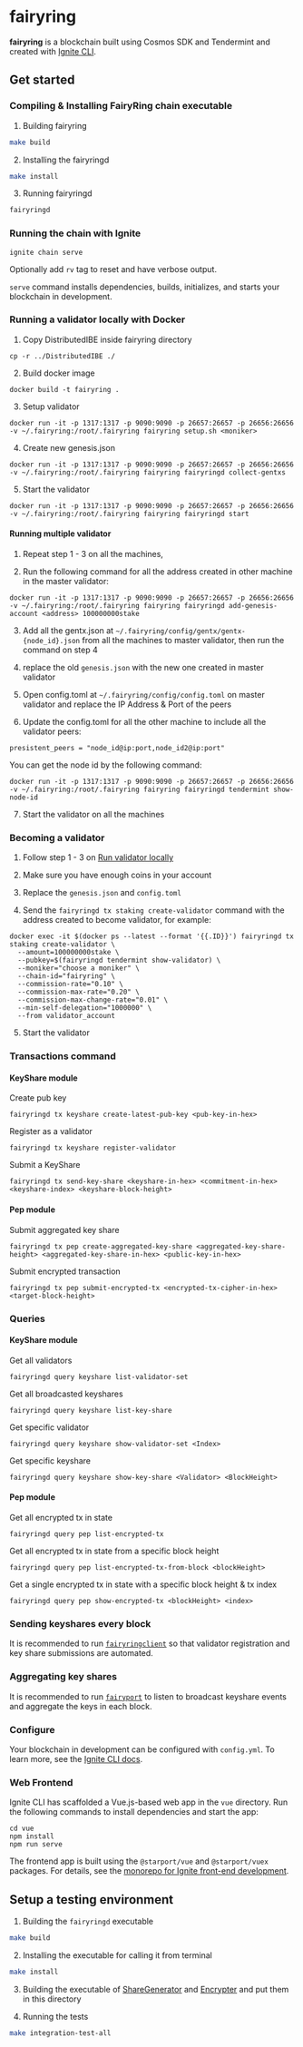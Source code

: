 # fairyring

**fairyring** is a blockchain built using Cosmos SDK and Tendermint and created with [Ignite CLI](https://ignite.com/cli).

## Get started

### Compiling & Installing FairyRing chain executable

1. Building fairyring

```bash
make build
```

2. Installing the fairyringd

```bash
make install
```

3. Running fairyringd

```bash
fairyringd
```

### Running the chain with Ignite

```
ignite chain serve
```

Optionally add `rv` tag to reset and have verbose output.

`serve` command installs dependencies, builds, initializes, and starts your blockchain in development.

### Running a validator locally with Docker

1. Copy DistributedIBE inside fairyring directory

```
cp -r ../DistributedIBE ./
```

2. Build docker image

```
docker build -t fairyring .
```

3. Setup validator

```
docker run -it -p 1317:1317 -p 9090:9090 -p 26657:26657 -p 26656:26656 -v ~/.fairyring:/root/.fairyring fairyring setup.sh <moniker>
```

4. Create new genesis.json

```
docker run -it -p 1317:1317 -p 9090:9090 -p 26657:26657 -p 26656:26656 -v ~/.fairyring:/root/.fairyring fairyring fairyringd collect-gentxs
```

5. Start the validator

```
docker run -it -p 1317:1317 -p 9090:9090 -p 26657:26657 -p 26656:26656 -v ~/.fairyring:/root/.fairyring fairyring fairyringd start
```

#### Running multiple validator

1. Repeat step 1 - 3 on all the machines,

2. Run the following command for all the address created in other machine in the master validator:

```
docker run -it -p 1317:1317 -p 9090:9090 -p 26657:26657 -p 26656:26656 -v ~/.fairyring:/root/.fairyring fairyring fairyringd add-genesis-account <address> 100000000stake
```

3. Add all the gentx.json at `~/.fairyring/config/gentx/gentx-{node_id}.json` from all the machines to master validator, then run the command on step 4

4. replace the old `genesis.json` with the new one created in master validator

5. Open config.toml at `~/.fairyring/config/config.toml` on master validator and replace the IP Address & Port of the peers

6. Update the config.toml for all the other machine to include all the validator peers:

```
presistent_peers = "node_id@ip:port,node_id2@ip:port"
```

You can get the node id by the following command:

```
docker run -it -p 1317:1317 -p 9090:9090 -p 26657:26657 -p 26656:26656 -v ~/.fairyring:/root/.fairyring fairyring fairyringd tendermint show-node-id
```

7. Start the validator on all the machines

### Becoming a validator

1. Follow step 1 - 3 on [Run validator locally](#Running-a-validator-locally-with-Docker)

2. Make sure you have enough coins in your account

3. Replace the `genesis.json` and `config.toml`

4. Send the `fairyringd tx staking create-validator` command with the address created to become validator, for example:

```
docker exec -it $(docker ps --latest --format '{{.ID}}') fairyringd tx staking create-validator \
  --amount=100000000stake \
  --pubkey=$(fairyringd tendermint show-validator) \
  --moniker="choose a moniker" \
  --chain-id="fairyring" \
  --commission-rate="0.10" \
  --commission-max-rate="0.20" \
  --commission-max-change-rate="0.01" \
  --min-self-delegation="1000000" \
  --from validator_account
```

5. Start the validator

### Transactions command

#### KeyShare module

Create pub key

```
fairyringd tx keyshare create-latest-pub-key <pub-key-in-hex>
```

Register as a validator

```
fairyringd tx keyshare register-validator
```

Submit a KeyShare

```
fairyringd tx send-key-share <keyshare-in-hex> <commitment-in-hex> <keyshare-index> <keyshare-block-height>
```

#### Pep module

Submit aggregated key share

```
fairyringd tx pep create-aggregated-key-share <aggregated-key-share-height> <aggregated-key-share-in-hex> <public-key-in-hex>
```

Submit encrypted transaction

```
fairyringd tx pep submit-encrypted-tx <encrypted-tx-cipher-in-hex> <target-block-height>
```

### Queries

#### KeyShare module

Get all validators

```
fairyringd query keyshare list-validator-set
```

Get all broadcasted keyshares

```
fairyringd query keyshare list-key-share
```

Get specific validator

```
fairyringd query keyshare show-validator-set <Index>
```

Get specific keyshare

```
fairyringd query keyshare show-key-share <Validator> <BlockHeight>
```

#### Pep module

Get all encrypted tx in state

```
fairyringd query pep list-encrypted-tx
```

Get all encrypted tx in state from a specific block height

```
fairyringd query pep list-encrypted-tx-from-block <blockHeight>
```

Get a single encrypted tx in state with a specific block height & tx index

```
fairyringd query pep show-encrypted-tx <blockHeight> <index>
```

### Sending keyshares every block

It is recommended to run [`fairyringclient`](https://github.com/FairBlock/fairyringclient) so that validator registration and key share submissions are automated.

### Aggregating key shares

It is recommended to run [`fairyport`](https://github.com/FairBlock/fairyport) to listen to broadcast keyshare events and aggregate the keys in each block.

### Configure

Your blockchain in development can be configured with `config.yml`. To learn more, see the [Ignite CLI docs](https://docs.ignite.com).

### Web Frontend

Ignite CLI has scaffolded a Vue.js-based web app in the `vue` directory. Run the following commands to install dependencies and start the app:

```
cd vue
npm install
npm run serve
```

The frontend app is built using the `@starport/vue` and `@starport/vuex` packages. For details, see the [monorepo for Ignite front-end development](https://github.com/ignite/web).


## Setup a testing environment

1. Building the `fairyringd` executable

```bash
make build
```

2. Installing the executable for calling it from terminal

```bash
make install
```

3. Building the executable of [ShareGenerator](https://github.com/FairBlock/ShareGenerator) and [Encrypter](https://github.com/FairBlock/encrypter) and put them in this directory


4. Running the tests

```bash
make integration-test-all
```
